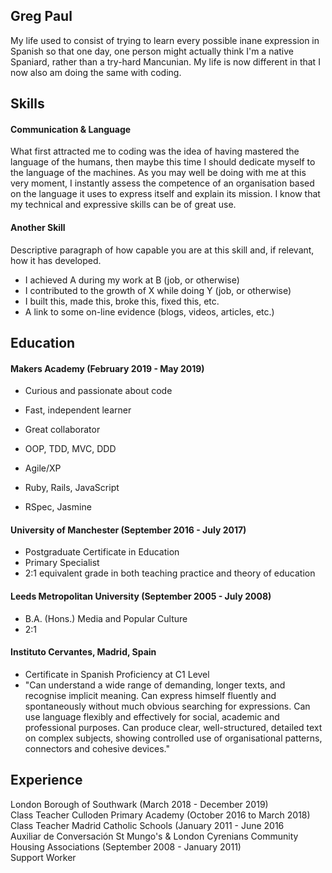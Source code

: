 ## Greg Paul 

My life used to consist of trying to learn every possible inane expression in Spanish so that one day, one person might actually think I'm a native Spaniard, rather than a try-hard Mancunian.  My life is now different in that I now also am doing the same with coding.  

## Skills

#### Communication & Language

What first attracted me to coding was the idea of having mastered the language of the humans, then maybe this time I should dedicate myself to the language of the machines.  As you may well be doing with me at this very moment,  I instantly assess the competence of an organisation based on the language it uses to express itself and explain its mission.  I know that my technical and expressive skills can be of great use.  

#### Another Skill

Descriptive paragraph of how capable you are at this skill and, if relevant, how it has developed.

- I achieved A during my work at B (job, or otherwise)
- I contributed to the growth of X while doing Y (job, or otherwise)
- I built this, made this, broke this, fixed this, etc.
- A link to some on-line evidence (blogs, videos, articles, etc.)

## Education

#### Makers Academy (February 2019 - May 2019) 

- Curious and passionate about code
- Fast, independent learner
- Great collaborator

- OOP, TDD, MVC, DDD
- Agile/XP
- Ruby, Rails, JavaScript
- RSpec, Jasmine

#### University of Manchester (September 2016 - July 2017)

- Postgraduate Certificate in Education 
- Primary Specialist
- 2:1 equivalent grade in both teaching practice and theory of education

#### Leeds Metropolitan University (September 2005 - July 2008)

- B.A. (Hons.) Media and Popular Culture 
- 2:1 

#### Instituto Cervantes, Madrid, Spain
- Certificate in Spanish Proficiency at C1 Level
- "Can understand a wide range of demanding, longer texts, and recognise implicit meaning. Can express himself fluently and spontaneously without much obvious searching for expressions. Can use language flexibly and effectively for social, academic and professional purposes. Can produce clear, well-structured, detailed text on complex subjects, showing controlled use of organisational patterns, connectors and cohesive devices."

## Experience

London Borough of Southwark (March 2018 - December 2019)  
Class Teacher
Culloden Primary Academy (October 2016 to March 2018)   
Class Teacher
Madrid Catholic Schools (January 2011 - June 2016  
Auxiliar de Conversación
St Mungo's & London Cyrenians Community Housing Associations (September 2008 - January 2011)   
Support Worker 
